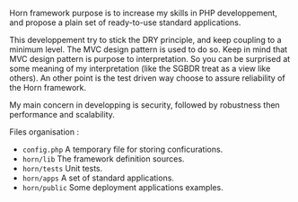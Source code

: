Horn framework purpose is to increase my skills in PHP developpement, and
propose a plain set of ready-to-use standard applications.

This developpement try to stick the DRY principle, and keep coupling to a
minimum level. The MVC design pattern is used to do so. Keep in mind that MVC
design pattern is purpose to interpretation. So you can be surprised at some
meaning of my interpretation (like the SGBDR treat as a view like others). An
other point is the test driven way choose to assure reliability of the Horn
framework.

My main concern in developping is security, followed by robustness then
performance and scalability.

Files organisation :

* `config.php`	A temporary file for storing conficurations.
* `horn/lib`	The framework definition sources.
* `horn/tests`	Unit tests.
* `horn/apps`	A set of standard applications.
* `horn/public`	Some deployment applications examples.
